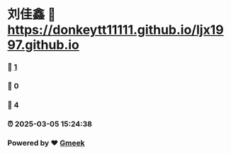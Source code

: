 # 刘佳鑫 :link: https://donkeytt11111.github.io/ljx1997.github.io 
### :page_facing_up: [1](https://donkeytt11111.github.io/ljx1997.github.io/tag.html) 
### :speech_balloon: 0 
### :hibiscus: 4 
### :alarm_clock: 2025-03-05 15:24:38 
### Powered by :heart: [Gmeek](https://github.com/Meekdai/Gmeek)
